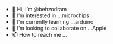 - 👋 Hi, I’m @behzodram
- 👀 I’m interested in ...microchips
- 🌱 I’m currently learning ...arduino
- 💞️ I’m looking to collaborate on ...Apple 
- 📫 How to reach me ...

<!---
behzodram/behzodram is a ✨ special ✨ repository because its `README.md` (this file) appears on your GitHub profile.
You can click the Preview link to take a look at your changes.
--->
